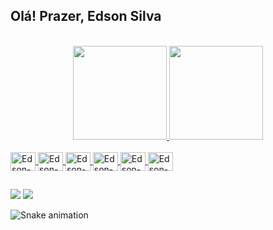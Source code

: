 ## Olá! Prazer, Edson Silva

<div align="center" style="display: inline_block"><br>
  <a href="https://github.com/edsonservi">
  <img height="150em" src="https://github-readme-stats.vercel.app/api?username=edsonservi&show_icons=true&theme=dracula&include_all_commits=true&count_private=true"/>
  <img height="150em" src="https://github-readme-stats.vercel.app/api/top-langs/?username=edsonservi&layout=compact&langs_count=7&theme=dracula"/>

</div>

<div style="display: inline_block"><br>
  <img align="center" alt="Edson-Py" height="30" width="40" src="https://cdn.jsdelivr.net/gh/devicons/devicon/icons/python/python-original.svg" />
  <img align="center" alt="Edson-Dj" height="30" width="40" src="https://cdn2.hubspot.net/hubfs/3885898/django.png" />
  <img align="center" alt="Edson-PD" height="30" width="40" src="https://cdn.jsdelivr.net/gh/devicons/devicon/icons/pandas/pandas-original-wordmark.svg" />
  <img align="center" alt="Edson-SL" height="30" width="40" src="https://cdn.jsdelivr.net/gh/devicons/devicon/icons/selenium/selenium-original.svg" />
  <img align="center" alt="Edson-Git" height="30" width="40" src="https://cdn.jsdelivr.net/gh/devicons/devicon/icons/git/git-plain.svg" />
  <img align="center" alt="Edson-MySQL" height="30" width="40" src="https://cdn.jsdelivr.net/gh/devicons/devicon/icons/mysql/mysql-original-wordmark.svg" />
  
</div>

##

<div> 
 <a href = "mailto:edsonservi@gmail.com"><img src="https://img.shields.io/badge/-Gmail-%23333?style=for-the-badge&logo=gmail&logoColor=white" target="_blank"></a>
  <a href="https://www.linkedin.com/in/edsonservi/" target="_blank"><img src="https://img.shields.io/badge/-LinkedIn-%230077B5?style=for-the-badge&logo=linkedin&logoColor=white" target="_blank"></a> 
 
  ![Snake animation](https://github.com/ubiratan-motta/ubiratan-motta/blob/output/github-contribution-grid-snake.svg)
 
</div>